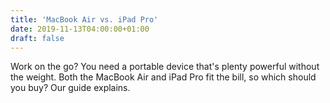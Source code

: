 ```yaml
---
title: 'MacBook Air vs. iPad Pro'
date: 2019-11-13T04:00:00+01:00
draft: false
---
```


Work on the go? You need a portable device that's plenty powerful without the weight. Both the MacBook Air and iPad Pro fit the bill, so which should you buy? Our guide explains.